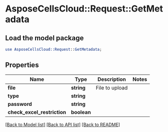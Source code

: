 # AsposeCellsCloud::Request::GetMetadata 

## Load the model package
```perl
use AsposeCellsCloud::Request::GetMetadata;
```

## Properties
Name | Type | Description | Notes
------------ | ------------- | ------------- | -------------
**file** | **string** | File to upload |
**type** | **string** |  |
**password** | **string** |  |
**check_excel_restriction** | **boolean** |  |  

[[Back to Model list]](../README.md#documentation-for-requests) [[Back to API list]](../README.md#documentation-for-api-endpoints) [[Back to README]](../README.md)

